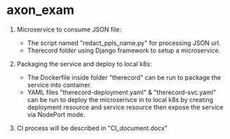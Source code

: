 # axon_exam

1. Microservice to consume JSON file:

    -   The script named "redact_ppls_name.py" for processing JSON url.
    -   Therecord folder using Django framework to setup a microservice. 

2. Packaging the service and deploy to local k8s:

    -   The Dockerfile inside folder "therecord" can be run to package the service into container.
    -   YAML files "therecord-deployment.yaml" & "therecord-svc.yaml" can be run to deploy the microserivce in to local k8s by creating deployment resource and service resource then expose the service via NodePort mode.

3. CI process will be described in "CI_document.docx"
